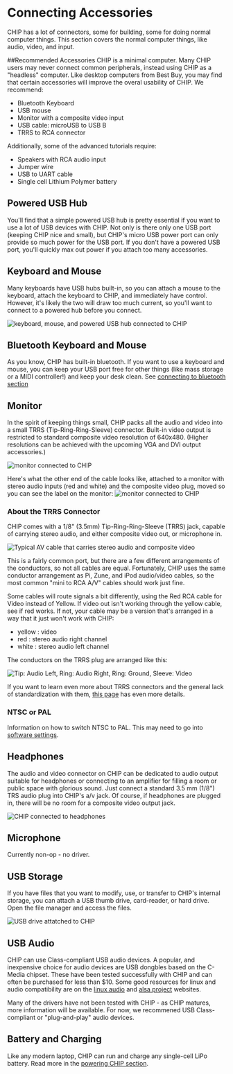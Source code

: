 # Connecting Accessories
CHIP has a lot of connectors, some for building, some for doing normal computer things. This section covers the normal computer things, like audio, video, and input.

##Recommended Accessories
CHIP is a minimal computer. Many CHIP users may never connect common peripherals, instead using CHIP as a "headless" computer. 
Like desktop computers from Best Buy, you may find that certain accessories will improve the overal usability of CHIP. We recommend:

  * Bluetooth Keyboard
  * USB mouse
  * Monitor with a composite video input
  * USB cable: microUSB to USB B
  * TRRS to RCA connector
  
Additionally, some of the advanced tutorials require:

  * Speakers with RCA audio input
  * Jumper wire
  * USB to UART cable
  * Single cell Lithium Polymer battery
  
## Powered USB Hub
You'll find that a simple powered USB hub is pretty essential if you want to use a lot of USB devices with CHIP. Not only is there only one USB port (keeping CHIP nice and small), but CHIP's micro USB power port can only provide so much power for the USB port. If you don't have a powered USB port, you'll quickly max out power if you attach too many accessories. 

## Keyboard and Mouse
Many keyboards have USB hubs built-in, so you can attach a mouse to the keyboard, attach the keyboard to CHIP, and immediately have control. However, it's likely the two will draw too much current, so you'll want to connect to a powered hub before you connect.

![keyboard, mouse, and powered USB hub connected to CHIP](images/chip_usbconnections.jpg)

## Bluetooth Keyboard and Mouse
As you know, CHIP has built-in bluetooth. If you want to use a keyboard and mouse, you can keep your USB port free for other things (like mass storage or a MIDI controller!) and keep your desk clean. See [connecting to bluetooth section](#bluetooth)

## Monitor
In the spirit of keeping things small, CHIP packs all the audio and video into a small TRRS (Tip-Ring-Ring-Sleeve) connector. Built-in video output is restricted to standard composite video resolution of 640x480. (Higher resolutions can be achieved with the upcoming VGA and DVI output accessories.)

![monitor connected to CHIP](images/chip_withmonitor.jpg)

Here's what the other end of the cable looks like, attached to a monitor with stereo audio inputs (red and white) and the composite video plug, moved so you can see the label on the monitor:
![monitor connected to CHIP](images/chip_withmonitor_cnxn.jpg)

### About the TRRS Connector
CHIP comes with a 1/8" (3.5mm) Tip-Ring-Ring-Sleeve (TRRS) jack, capable of carrying stereo audio, and either composite video out, or microphone in.

![Typical AV cable that carries stereo audio and composite video](images/avcable.jpg)

This is a fairly common port, but there are a few different arrangements of the conductors, so not all cables are equal.  Fortunately, CHIP uses the same conductor arrangement as Pi, Zune, and iPod audio/video cables, so the most common "mini to RCA A/V" cables should work just fine.

Some cables will route signals a bit differently, using the Red RCA cable for Video instead of Yellow.  If video out isn't working through the yellow cable, see if red works.  If not, your cable may be a version that's arranged in a way that it just won't work with CHIP:

  * yellow : video
  * red : stereo audio right channel
  * white : stereo audio left channel

The conductors on the TRRS plug are arranged like this:

![Tip: Audio Left, Ring: Audio Right, Ring: Ground, Sleeve: Video](images/trrs_annotated.jpg)

If you want to learn even more about TRRS connectors and the general lack of standardization with them, [this page](http://wiki.robotz.com/index.php/TRRS_Phono_Plug) has even more details.

### NTSC or PAL
Information on how to switch NTSC to PAL. This may need to go into [software settings](#settings-and-configuration).

## Headphones
The audio and video connector on CHIP can be dedicated to audio output suitable for headphones or connecting to an amplifier for filling a room or public space with glorious sound. 
Just connect a standard 3.5 mm (1/8") TRS audio plug into CHIP's a/v jack. Of course, if headphones are plugged in, there will be no room for a composite video output jack.

![CHIP connected to headphones](images/chip_withaudio.jpg)

## Microphone
Currently non-op - no driver.

## USB Storage
If you have files that you want to modify, use, or transfer to CHIP's internal storage, you can attach a USB thumb drive, card-reader, or hard drive. Open the file manager and access the files.

![USB drive attatched to CHIP](images/chip_usbstorage.jpg)

## USB Audio
CHIP can use Class-compliant USB audio devices. A popular, and inexpensive choice for audio devices are USB dongbles based on the C-Media chipset. These have been tested successfully with CHIP and can often be purchased for less than $10. Some good resources for linux and audio compatibility are on the [linux audio](http://wiki.linuxaudio.org/wiki/hardware_matrix) and [alsa project](http://www.alsa-project.org/main/index.php/Matrix:Main) websites.


Many of the drivers have not been tested with CHIP - as CHIP matures, more information will be available. For now, we recommened USB Class-compliant or "plug-and-play" audio devices.

## Battery and Charging
Like any modern laptop, CHIP can run and charge any single-cell LiPo battery. Read more in the [powering CHIP section](#power-up).
